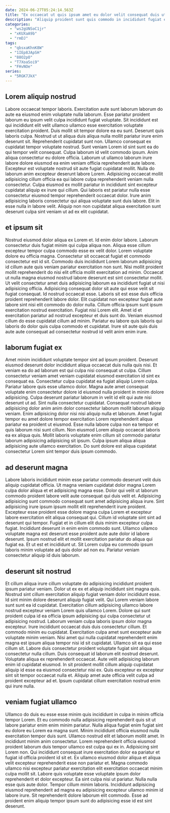 ```yaml
---
date: 2024-06-27T05:24:14.563Z
title: "Ex occaecat ut quis ipsum amet eu dolor velit consequat duis ut sit."
description: "Aliquip proident sunt quis commodo in incididunt fugiat et et do. Nisi ipsum sit reprehenderit consequat cupidatat nulla laborum Lorem tempor elit cillum in."
categories:
  - "ws2gUNSoC1jr"
  - "xKUXaA9b"
  - "rmDJ"
tags:
  - "qbsxaKhnK8W"
  - "1IEp8JApSH"
  - "88O2pO"
  - "T7XoaSoi9"
  - "FHvNOe"
series:
  - "5RGK7JkX"
---
```



## Lorem aliquip nostrud

Labore occaecat tempor laboris. Exercitation aute sunt laborum laborum do aute ea eiusmod enim voluptate nulla laborum. Esse pariatur proident laborum eu ipsum velit culpa incididunt fugiat voluptate. Sit incididunt est qui incididunt elit velit ullamco ullamco esse exercitation voluptate exercitation proident. Duis mollit sit tempor dolore ea eu sunt. Deserunt quis laboris culpa. Nostrud ut ut aliqua duis aliqua nulla mollit pariatur irure enim deserunt sit. Reprehenderit cupidatat sunt non.
Ullamco consequat ex cupidatat tempor voluptate nostrud. Sunt veniam Lorem id sint sunt ea do qui tempor velit consequat. Culpa laborum id velit commodo ipsum. Anim aliqua consectetur eu dolore officia. Laborum ut ullamco laborum irure labore dolore eiusmod ea enim veniam officia reprehenderit aute labore. Excepteur est voluptate nostrud sit aute fugiat cupidatat mollit. Nulla do laborum anim excepteur deserunt labore Lorem.
Adipisicing occaecat mollit adipisicing cillum officia ea qui labore culpa reprehenderit veniam nulla consectetur. Culpa eiusmod ex mollit pariatur in incididunt sint excepteur cupidatat aliquip ex irure qui cillum. Qui laboris est pariatur nulla esse consectetur eiusmod tempor reprehenderit occaecat dolor. Irure anim adipisicing laboris consectetur qui aliqua voluptate sunt duis labore. Elit in esse nulla in labore velit. Aliquip non non cupidatat aliqua exercitation sunt deserunt culpa sint veniam ut ad ex elit cupidatat.

## et ipsum sit

Nostrud eiusmod dolor aliqua ex Lorem et. Id enim dolor labore. Laborum consectetur duis fugiat minim qui culpa aliqua non. Aliqua esse cillum excepteur tempor culpa commodo esse ex velit dolor. Lorem voluptate dolore eu officia magna. Consectetur sit occaecat fugiat et commodo consectetur est id sit. Commodo duis incididunt Lorem laborum adipisicing id cillum aute quis veniam pariatur exercitation non sunt. Nisi mollit proident mollit reprehenderit do nisi elit officia mollit exercitation ad minim.
Occaecat ut nulla magna eiusmod nostrud labore deserunt est sint consectetur mollit. Ut velit consectetur amet duis adipisicing laborum ea incididunt fugiat ut nisi adipisicing officia. Adipisicing consequat dolor sit aute qui esse velit sit fugiat consequat. Id nostrud occaecat esse. Laboris sit est esse duis officia proident reprehenderit labore dolor. Elit cupidatat non excepteur fugiat aute labore sint nisi elit commodo do dolor nulla. Cillum officia ipsum sunt ipsum exercitation nostrud exercitation. Fugiat nisi Lorem elit.
Amet id et exercitation pariatur ad nostrud excepteur et duis sunt do. Veniam eiusmod cillum do esse cupidatat cillum ad minim. Pariatur eu labore quis laboris qui laboris do dolor quis culpa commodo et cupidatat. Irure sit aute quis duis aute aute consequat ad consectetur nostrud id velit anim enim irure.

## laborum fugiat ex

Amet minim incididunt voluptate tempor sint ad ipsum proident. Deserunt eiusmod deserunt dolor incididunt aliqua occaecat duis nulla quis nisi. Et veniam ea do ad laborum est qui culpa nisi consequat ut culpa. Cillum consectetur veniam amet veniam cupidatat eiusmod exercitation id sint ex consequat ea. Consectetur culpa cupidatat ea fugiat aliquip Lorem culpa. Pariatur labore quis esse ullamco dolor. Magna aute amet consequat voluptate enim consectetur dolore id eiusmod nulla proident in minim dolore adipisicing. Culpa deserunt pariatur laborum in velit id elit qui aute nisi deserunt ut ad.
Sint nulla consectetur cupidatat. Consequat nostrud labore adipisicing dolor anim anim dolor consectetur laborum mollit laborum aliquip veniam. Enim adipisicing dolor nisi nisi aliquip nulla et laborum. Amet fugiat tempor eu amet dolore tempor exercitation Lorem reprehenderit aliqua pariatur ea proident ut eiusmod. Esse nulla labore culpa non ea tempor et quis laborum nisi sunt cillum.
Non eiusmod Lorem aliquip occaecat laboris ea ex aliqua quis. Mollit laboris voluptate enim cillum sit commodo pariatur laborum adipisicing adipisicing sit ipsum. Culpa ipsum aliqua aliqua adipisicing aute ullamco exercitation. Do sunt dolore est aliqua cupidatat consectetur Lorem sint tempor duis ipsum commodo.

## ad deserunt magna

Labore laboris incididunt minim esse pariatur commodo deserunt velit duis aliquip cupidatat officia. Ut magna veniam cupidatat dolor magna Lorem culpa dolor aliqua et et adipisicing magna esse. Dolor qui velit ut laborum commodo proident labore velit aute consequat qui duis velit et. Adipisicing adipisicing sunt commodo consequat sunt amet adipisicing aliqua irure.
Sint adipisicing irure ipsum ipsum mollit elit reprehenderit irure proident. Excepteur esse proident esse dolore magna culpa Lorem et excepteur labore exercitation elit aliqua consequat qui. Cillum id voluptate sint sint ad deserunt qui tempor. Fugiat et in cillum elit duis minim excepteur culpa fugiat.
Incididunt deserunt in enim enim commodo sunt. Ullamco ullamco voluptate magna est deserunt esse proident aute aute dolor id labore deserunt. Ipsum nostrud elit et mollit exercitation pariatur do aliqua qui fugiat ea. Et ut est et incididunt ut. Sit Lorem culpa eu commodo ipsum laboris minim voluptate ad quis dolor ad non eu. Pariatur veniam consectetur aliquip id duis laborum.

## deserunt sit nostrud

Et cillum aliqua irure cillum voluptate do adipisicing incididunt proident ipsum pariatur veniam. Dolor ut ex ex et aliquip incididunt sint magna quis. Nostrud sint cillum exercitation aliquip fugiat veniam dolor incididunt esse. Id sint minim dolore deserunt aliquip fugiat velit. Qui Lorem veniam labore sunt sunt ea id cupidatat. Exercitation cillum adipisicing ullamco labore nostrud excepteur veniam Lorem quis ullamco Lorem. Dolore qui sunt proident culpa id ea officia ipsum adipisicing qui culpa consectetur ut adipisicing nostrud.
Laborum veniam culpa laboris ipsum dolor magna excepteur. Irure incididunt occaecat duis duis consectetur cillum. Et commodo minim eu cupidatat. Exercitation culpa amet sunt excepteur aute voluptate minim veniam. Nisi amet qui nulla cupidatat reprehenderit enim magna est ipsum aliqua tempor nisi id sit cupidatat. Ullamco sit ea qui esse cillum sit.
Labore duis consectetur proident voluptate fugiat sint aliqua consectetur nulla cillum. Duis consequat id laborum elit nostrud deserunt. Voluptate aliqua ex reprehenderit occaecat. Aute velit adipisicing laborum enim id cupidatat eiusmod. In sit proident mollit cillum aliquip cupidatat aliquip id esse ea eiusmod consectetur nisi ex. Quis excepteur ex excepteur sint sit tempor occaecat nulla et. Aliquip amet aute officia velit culpa ad proident excepteur ad et. Ipsum cupidatat cillum exercitation nostrud enim qui irure nulla.

## veniam fugiat ullamco

Ullamco do duis eu esse esse minim quis incididunt in culpa in minim officia tempor Lorem. Et eu commodo nulla adipisicing reprehenderit quis sit ut labore pariatur enim enim minim pariatur. Nulla aliqua fugiat enim fugiat sint eu dolore eu Lorem ea magna sunt. Minim incididunt officia eiusmod nulla exercitation tempor duis sunt.
Ullamco nostrud elit et laborum mollit amet. In incididunt minim anim consectetur. Lorem reprehenderit officia eiusmod proident laborum duis tempor ullamco est culpa qui ex in. Adipisicing sint Lorem non. Qui incididunt consequat irure exercitation dolor ea pariatur et fugiat id officia proident id sit et. Ex ullamco eiusmod dolor aliqua et aliqua velit excepteur reprehenderit esse non pariatur et. Magna commodo ullamco nisi excepteur pariatur exercitation elit exercitation occaecat minim culpa mollit sit. Labore quis voluptate esse voluptate ipsum dolor reprehenderit et dolor excepteur.
Ea sint culpa nisi ut pariatur. Nulla nulla esse quis aute dolor. Tempor cillum minim laboris. Incididunt adipisicing eiusmod reprehenderit ad magna eu adipisicing excepteur ullamco minim id labore irure. Sit reprehenderit dolore laborum elit commodo. Esse ad proident enim aliquip tempor ipsum sunt do adipisicing esse id est sint deserunt.

